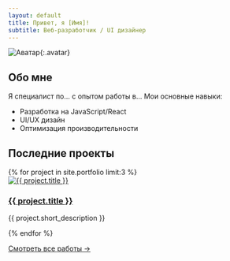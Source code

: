 ```yaml
---
layout: default
title: Привет, я [Имя]!
subtitle: Веб-разработчик / UI дизайнер
---
```


![Аватар](/assets/images/avatar.jpg){:.avatar}

## Обо мне
Я специалист по... с опытом работы в... Мои основные навыки:

- Разработка на JavaScript/React
- UI/UX дизайн
- Оптимизация производительности

## Последние проекты
<div class="projects">
{% for project in site.portfolio limit:3 %}
  <div class="project-card">
    <a href="{{ project.url }}">
      <img src="/assets/images/{{ project.thumbnail }}" alt="{{ project.title }}">
      <h3>{{ project.title }}</h3>
    </a>
    <p>{{ project.short_description }}</p>
  </div>
{% endfor %}
</div>

[Смотреть все работы →](/portfolio)
